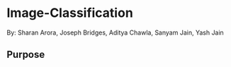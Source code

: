 # Image-Classification
By: Sharan Arora, Joseph Bridges, Aditya Chawla, Sanyam Jain, Yash Jain

## Purpose

